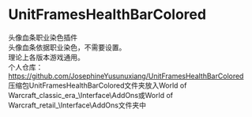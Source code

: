 # UnitFramesHealthBarColored
  头像血条职业染色插件  
  头像血条依据职业染色，不需要设置。  
  理论上各版本游戏通用。    
  个人仓库：https://github.com/JosephineYusunuxiang/UnitFramesHealthBarColored  
  压缩包UnitFramesHealthBarColored文件夹放入World of Warcraft\_classic_era_\Interface\AddOns或World of Warcraft\_retail_\Interface\AddOns文件夹中  
